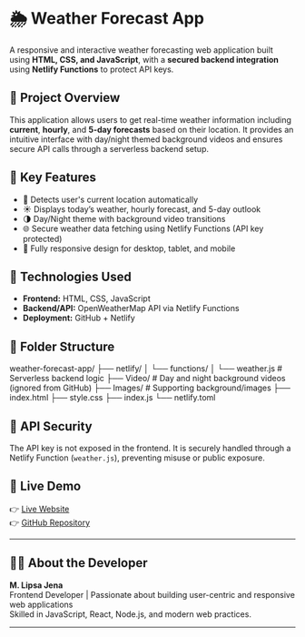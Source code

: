 # 🌦️ Weather Forecast App

A responsive and interactive weather forecasting web application built using **HTML, CSS, and JavaScript**, with a **secured backend integration** using **Netlify Functions** to protect API keys.

## 📌 Project Overview

This application allows users to get real-time weather information including **current**, **hourly**, and **5-day forecasts** based on their location. It provides an intuitive interface with day/night themed background videos and ensures secure API calls through a serverless backend setup.

## 🔑 Key Features

- 📍 Detects user's current location automatically
- ☀️ Displays today’s weather, hourly forecast, and 5-day outlook
- 🌗 Day/Night theme with background video transitions
- 🌐 Secure weather data fetching using Netlify Functions (API key protected)
- 📱 Fully responsive design for desktop, tablet, and mobile

## 🧰 Technologies Used

- **Frontend:** HTML, CSS, JavaScript
- **Backend/API:** OpenWeatherMap API via Netlify Functions
- **Deployment:** GitHub + Netlify

## 📁 Folder Structure

weather-forecast-app/
├── netlify/
│ └── functions/
│ └── weather.js # Serverless backend logic
├── Video/ # Day and night background videos (ignored from GitHub)
├── Images/ # Supporting background/images
├── index.html
├── style.css
├── index.js
└── netlify.toml


## 🔐 API Security

The API key is not exposed in the frontend. It is securely handled through a Netlify Function (`weather.js`), preventing misuse or public exposure.

## 🔗 Live Demo

👉 [Live Website](https://your-netlify-link.netlify.app)  
👉 [GitHub Repository](https://github.com/M-Lipsa-Jena/weather-forecast-app)

---

## 👩‍💻 About the Developer

**M. Lipsa Jena**  
Frontend Developer | Passionate about building user-centric and responsive web applications  
Skilled in JavaScript, React, Node.js, and modern web practices.

---

